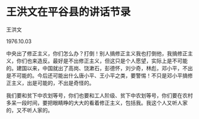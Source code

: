 # 王洪文在平谷县的讲话节录

王洪文

1976.10.03

中央出了修正主义，你们怎么办？打倒！别人搞修正主义我也打倒他，我搞修正主义，你们也来造反。最好是不出修正主义，但这只是个人愿望，实际上是不可能的。建国以来，中国就出了高岗、饶漱石，彭德怀，刘少奇，林彪，邓小平，不出是不可能的。今后还可能出什么唐小平、王小平之类，要警惕！不只是邓小平搞修正主义，出是可能的，不出是奇怪的。

我们要和贫下中农划等号，你们也要和工人阶级、贫下中农划等号，你们要在农村多呆一段时间，要把眼睛睁的大大的看着修正主义，包括我。我这个人又听人家的，又不听人家的。